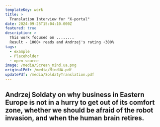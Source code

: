 ```yaml
---
templateKey: work
title: >
  Translation Interview for "X-portal"
date: 2024-09-25T15:04:10.000Z
featured: true
description: >
  This work focused on ........
  Result - 1000+ reads and Andrzej's rating +300%
tags:
  - example
  - Placeholder
  - open-source
image: /media/Screan_mind.ua.png
originalPdf: /media/MindUA.pdf
updatePdf: /media/SoldatyTranslation.pdf
---
```

## Andrzej Soldaty on why business in Eastern Europe is not in a hurry to get out of its comfort zone, whether we should be afraid of the robot invasion, and when the human brain retires.

